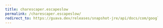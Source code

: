 ```yaml
---
title: charescaper.escapeslow
permalink: /charescaper.escapeslow/
redirect_to: https://guava.dev/releases/snapshot-jre/api/docs/com/google/common/escape/CharEscaper.html#escapeSlow-java.lang.String-int-
---
```

